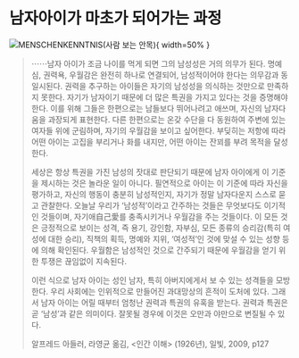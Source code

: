 # 남자아이가 마초가 되어가는 과정

![MENSCHENKENNTNIS(사람 보는 안목)](https://cdn.myeongjae.kim/blog/2016/02/10/human_understanding.jpg){ width=50% }

> ⋯⋯남자 아이가 조금 나이를 먹게 되면 그의 남성성은 거의 의무가 된다. 명예심, 권력욕, 우월감은 완전히 하나로 연결되어, 남성적이어야 한다는 의무감과 동일시된다. 권력을 추구하는 아이들은 자기의 남성성을 의식하는 것만으로 만족하지 못한다. 자기가 남자이기 때문에 더 많은 특권을 가지고 있다는 것을 증명해야 한다. 이를 위해 그들은 한편으로는 남들보다 뛰어나려고 애쓰며, 자신의 남자다움을 과장되게 표현한다. 다른 한편으로는 온갖 수단을 다 동원하여 주변에 있는 여자들 위에 군림하며, 자기의 우월감을 보이고 싶어한다. 부딪히는 저항에 따라 어떤 아이는 고집을 부리거나 화를 내지만, 어떤 아이는 잔꾀를 부려 목적을 달성한다.
>
> 세상은 항상 특권을 가진 남성의 잣대로 판단되기 때문에 남자 아이에게 이 기준을 제시하는 것은 놀라운 일이 아니다. 필연적으로 아이는 이 기준에 따라 자신을 평가하고, 자신의 행동이 충분히 남성적인지, 자기가 정말 남자다운지 스스로 묻고 관찰한다. 오늘날 우리가 ‘남성적’이라고 간주하는 것들은 무엇보다도 이기적인 것들이며, 자기애自己愛를 충족시키거나 우월감을 주는 것들이다. 이 모든 것은 긍정적으로 보이는 성격, 즉 용기, 강인함, 자부심, 모든 종류의 승리감(특히 여성에 대한 승리), 직책의 획득, 명예와 지위, ‘여성적’인 것에 맞설 수 있는 성향 등에 의해 확인된다. 우월함은 남성적인 것으로 간주되기 때문에 우월감을 얻기 위한 투쟁은 끊임없이 지속된다.
>
> 이런 식으로 남자 아이는 성인 남자, 특히 아버지에게서 보 수 있는 성격들을 모방한다. 우리 사회에는 인위적으로 만들어진 과대망상의 흔적이 도처에 있다. 그래서 남자 아이는 어릴 때부터 엄청난 권력과 특권의 유혹을 받는다. 권력과 특권은 곧 ‘남성’과 같은 의미이다. 잘못될 경우에 이것은 오만과 야만으로 변질될 수 있다.
>
> 알프레드 아들러, 라영균 옮김, <인간 이해> (1926년), 일빛, 2009, p127
